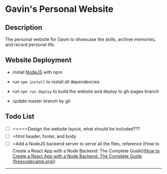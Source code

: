 # Gavin's Personal Website

## Description

The personal website for Gavin to showcase the skills, archive memories, and record personal life. 

## Website Deployment

- install [NodeJS](https://nodejs.org/en/download) with npm  

- run `npm install` to install all dependencies  

- run `npm run deploy` to build the website and deploy to gh-pages branch

- update master branch by git

## Todo List
- [ ] ⭐⭐⭐⭐⭐Design the website layout, what should be included???
- [ ] ⭐html header, footer, and body
- [ ] ⭐Add a NodeJS backend server to serve all the files, reference [How to Create a React App with a Node Backend: The Complete Guide]([How to Create a React App with a Node Backend: The Complete Guide (freecodecamp.org)](https://www.freecodecamp.org/news/how-to-create-a-react-app-with-a-node-backend-the-complete-guide/))

--------

